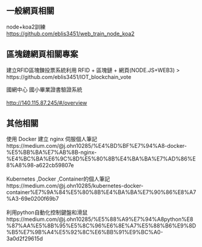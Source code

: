 <h2>一般網頁相關</h2>


node+koa2訓練<br>
https://github.com/eblis3451/web_train_node_koa2


<h2>區塊鏈網頁相關專案</h2>
建立RFID區塊鍊投票系統利用 RFID + 區塊鏈 + 網頁(NODE.JS+WEB3) >

<br> 
https://github.com/eblis3451/IOT_blockchain_vote 
<br>

國網中心 國小畢業證書驗證系統  
<br>
http://140.115.87.245/#/overview
<br>

<h2>其他相關</h2>
使用 Docker 建立 nginx 伺服個人筆記
<br>
https://medium.com/@j.ohn10285/%E4%BD%BF%E7%94%A8-docker-%E5%BB%BA%E7%AB%8B-nginx-%E4%BC%BA%E6%9C%8D%E5%80%8B%E4%BA%BA%E7%AD%86%E8%A8%98-a622cb59807e
<br>
<br>
Kubernetes ,Docker ,Container的個人筆記
<br>
https://medium.com/@j.ohn10285/kubernetes-docker-container%E7%9A%84%E5%80%8B%E4%BA%BA%E7%90%86%E8%A7%A3-69e0200f69b7
<br>
<br>
利用python自動化控制鍵盤和滑鼠
<br>
https://medium.com/@j.ohn10285/%E5%88%A9%E7%94%A8python%E8%87%AA%E5%8B%95%E5%8C%96%E6%8E%A7%E5%88%B6%E9%8D%B5%E7%9B%A4%E5%92%8C%E6%BB%91%E9%BC%A0-3a0d2f29615d
<br>
